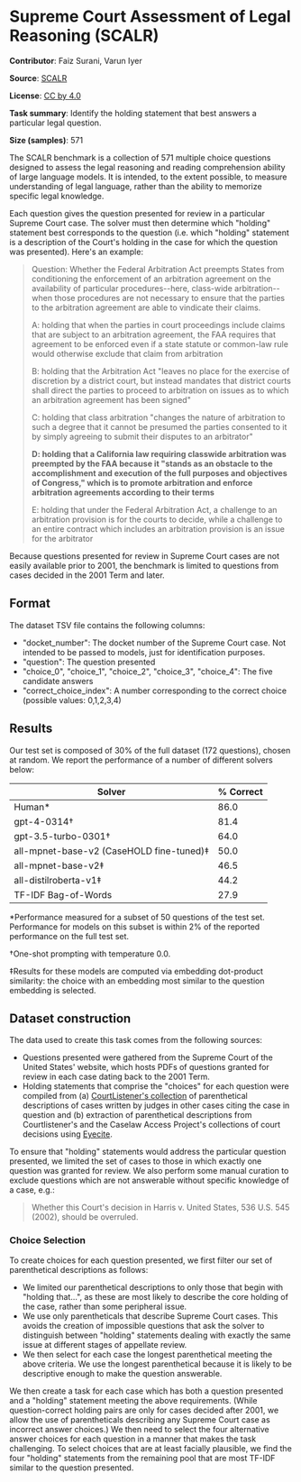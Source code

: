 # Supreme Court Assessment of Legal Reasoning (SCALR)

**Contributor**: Faiz Surani, Varun Iyer

**Source**: [SCALR](https://github.com/lexeme-dev/scalr)

**License**: [CC by 4.0](https://creativecommons.org/licenses/by/4.0/)

**Task summary**: Identify the holding statement that best answers a particular legal question.

**Size (samples)**: 571

The SCALR benchmark is a collection of 571 multiple choice questions designed to assess the legal reasoning and reading comprehension ability of large language models. It is intended, to the extent possible, to measure understanding of legal language, rather than the ability to memorize specific legal knowledge.

Each question gives the question presented for review in a particular Supreme Court case. The solver must then determine which "holding" statement best corresponds to the question (i.e. which "holding" statement is a description of the Court's holding in the case for which the question was presented). Here's an example:

> Question: Whether the Federal Arbitration Act preempts States from conditioning the enforcement of an arbitration agreement on the availability of particular procedures--here, class-wide arbitration--when those procedures are not necessary to ensure that the parties to the arbitration agreement are able to vindicate their claims.
>
>A: holding that when the parties in court proceedings include claims that are subject to an arbitration agreement, the FAA requires that agreement to be enforced even if a state statute or common-law rule would otherwise exclude that claim from arbitration
>
>B: holding that the Arbitration Act "leaves no place for the exercise of discretion by a district court, but instead mandates that district courts shall direct the parties to proceed to arbitration on issues as to which an arbitration agreement has been signed"
>
>C: holding that class arbitration "changes the nature of arbitration to such a degree that it cannot be presumed the parties consented to it by simply agreeing to submit
their disputes to an arbitrator"
>
>**D: holding that a California law requiring classwide arbitration was preempted by the FAA because it "stands as an obstacle to the accomplishment and execution of the full purposes and objectives of Congress," which is to promote arbitration and enforce arbitration agreements according to their terms**
>
>E: holding that under the Federal Arbitration Act, a challenge to an arbitration provision is for the courts to decide, while a challenge to an entire contract which includes an arbitration provision is an issue for the arbitrator

Because questions presented for review in Supreme Court cases are not easily available prior to 2001, the benchmark is limited to questions from cases decided in the 2001 Term and later.

## Format

The dataset TSV file contains the following columns:

- "docket_number": The docket number of the Supreme Court case. Not intended to be passed to models, just for identification purposes.
- "question": The question presented
- "choice_0", "choice_1", "choice_2", "choice_3", "choice_4": The five candidate answers
- "correct_choice_index": A number corresponding to the correct choice (possible values: 0,1,2,3,4)

## Results

Our test set is composed of 30% of the full dataset (172 questions), chosen at random. We report the performance of a number of different solvers below:

| Solver                                   | % Correct |
|------------------------------------------|-----------|
| Human*                                   | 86.0      |
| gpt-4-0314†                              | 81.4      |
| gpt-3.5-turbo-0301†                      | 64.0      |
| all-mpnet-base-v2 (CaseHOLD fine-tuned)‡ | 50.0      |
| all-mpnet-base-v2‡                       | 46.5      |
| all-distilroberta-v1‡                    | 44.2      |
| TF-IDF Bag-of-Words                      | 27.9      |

*Performance measured for a subset of 50 questions of the test set. Performance for models on this subset is within 2% of the reported performance on the full test set.

†One-shot prompting with temperature 0.0.

‡Results for these models are computed via embedding dot-product similarity:
the choice with an embedding most similar to the question embedding is selected.

## Dataset construction

The data used to create this task comes from the following sources:

- Questions presented were gathered from the Supreme Court of the United States' website, which hosts PDFs of questions granted for review in each case dating back to the 2001 Term.
- Holding statements that comprise the "choices" for each question were compiled from (a) [CourtListener's collection](https://free.law/2022/03/17/summarizing-important-cases/) of parenthetical descriptions of cases written by judges in other cases citing the case in question and (b) extraction of parenthetical descriptions from Courtlistener's and the Caselaw Access Project's collections of court decisions using [Eyecite](https://github.com/freelawproject/eyecite).

To ensure that "holding" statements would address the particular question presented, we limited the set of cases to those in which exactly one question was granted for review. We also perform some manual curation to exclude questions which are not answerable without specific knowledge of a case, e.g.:
>Whether this Court's decision in Harris v. United States, 536 U.S. 545 (2002), should be overruled.

### Choice Selection

To create choices for each question presented, we first filter our set of parenthetical descriptions
as follows:

- We limited our parenthetical descriptions to only those that begin with "holding that...", as these are most  likely to describe the core holding of the case, rather than some peripheral issue.
- We use only parentheticals that describe Supreme Court cases. This avoids the creation
of impossible questions that ask the solver to distinguish between "holding" statements dealing with exactly the same issue at different stages of appellate review.
- We then select for each case the longest parenthetical meeting the above criteria. We use the longest parenthetical because it is likely to be descriptive enough to make the question answerable.

We then create a task for each case which has both a question presented and a "holding" statement meeting the above requirements. (While question-correct holding pairs are only for cases decided after 2001, we allow the use of parentheticals describing any Supreme Court case as incorrect answer choices.) We then need to select the four alternative answer choices for each question in a manner that makes the task challenging. To select choices that are at least facially plausible, we find the four "holding" statements from the remaining pool that are most TF-IDF similar to the question presented.
